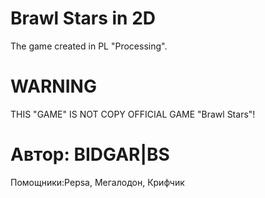 # Brawl Stars in 2D
The game created in PL "Processing".

# WARNING
THIS "GAME" IS NOT COPY OFFICIAL GAME "Brawl Stars"!
# Автор: BIDGAR|BS
Помощники:Pepsa, Мегалодон, Крифчик
